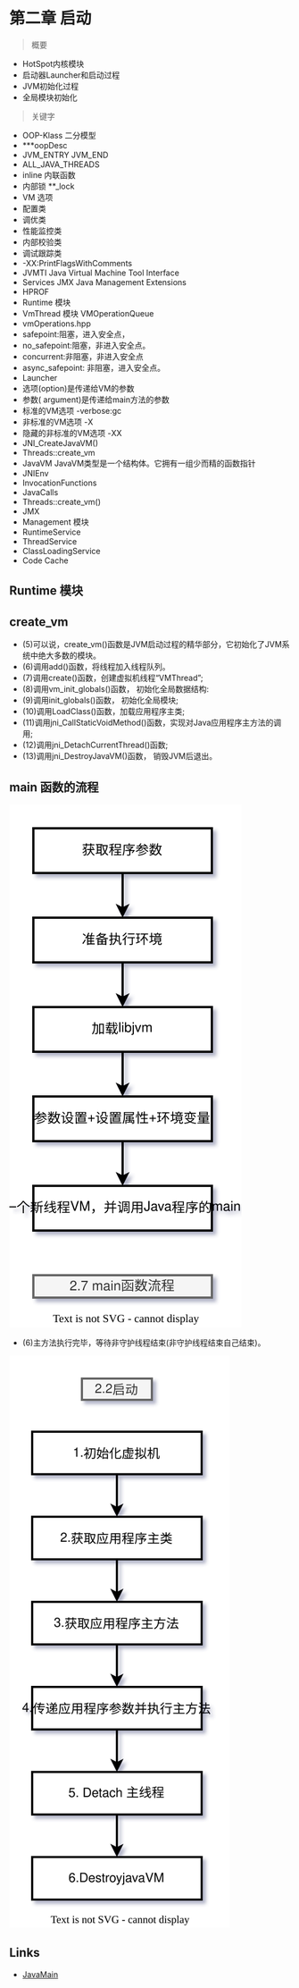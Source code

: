 # 第二章 启动

> 概要

- HotSpot内核模块
- 启动器Launcher和启动过程
- JVM初始化过程
- 全局模块初始化

> 关键字 

- OOP-Klass 二分模型
- ***oopDesc
- JVM_ENTRY JVM_END
- ALL_JAVA_THREADS
- inline 内联函数
- 内部锁 **_lock
- VM 选项
- 配置类
- 调优类
- 性能监控类
- 内部校验类
- 调试跟踪类
- -XX:PrintFlagsWithComments 
- JVMTI Java Virtual Machine Tool Interface
- Services JMX Java Management Extensions
- HPROF
- Runtime 模块
- VmThread 模块 VMOperationQueue
- vmOperations.hpp
- safepoint:阻塞，进入安全点，
- no_safepoint:阻塞，非进入安全点。
- concurrent:非阻塞，非进入安全点
- async_safepoint: 非阻塞，进入安全点。
- Launcher
- 选项(option)是传递给VM的参数
- 参数( argument)是传递给main方法的参数
- 标准的VM选项 -verbose:gc
- 非标准的VM选项 -X
- 隐藏的非标准的VM选项 -XX
- JNI_CreateJavaVM()
- Threads::create_vm
- JavaVM  JavaVM类型是一个结构体。它拥有一组少而精的函数指针
- JNIEnv 
- InvocationFunctions
- JavaCalls
- Threads::create_vm()
- JMX
- Management 模块
- RuntimeService
- ThreadService
- ClassLoadingService
- Code Cache

## Runtime 模块


## create_vm

- (5)可以说，create_vm()函数是JVM启动过程的精华部分，它初始化了JVM系统中绝大多数的模块。
- (6)调用add()函数，将线程加入线程队列。
- (7)调用create()函数，创建虚拟机线程“VMThread”;
- (8)调用vm_init_globals()函数， 初始化全局数据结构:
- (9)调用init_globals()函数， 初始化全局模块;
- (10)调用LoadClass()函数，加载应用程序主类;
- (11)调用jni_CallStaticVoidMethod()函数，实现对Java应用程序主方法的调用;
- (12)调用jni_DetachCurrentThread()函数;
- (13)调用jni_DestroyJavaVM()函数， 销毁JVM后退出。

## main 函数的流程

![2.7-main函数执行流程.svg](./images/2.7-main函数执行流程.svg)

- (6)主方法执行完毕，等待非守护线程结束(非守护线程结束自己结束)。

![JavaMain程序流程.drawio.svg](./images/JavaMain程序流程.drawio.svg)

## Links

- [JavaMain](https://github.com/openjdk/jdk18/blob/master/src/java.base/share/native/libjli/java.c#L389)